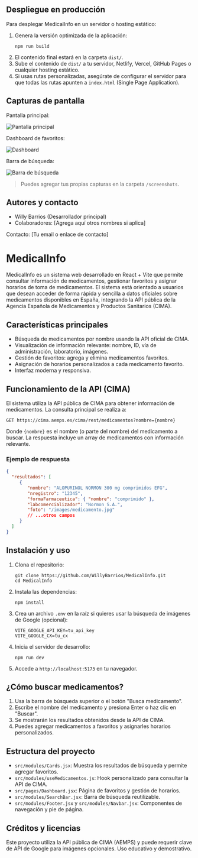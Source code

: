 ## Despliegue en producción

Para desplegar MedicalInfo en un servidor o hosting estático:

1. Genera la versión optimizada de la aplicación:
	```
	npm run build
	```
2. El contenido final estará en la carpeta `dist/`.
3. Sube el contenido de `dist/` a tu servidor, Netlify, Vercel, GitHub Pages o cualquier hosting estático.
4. Si usas rutas personalizadas, asegúrate de configurar el servidor para que todas las rutas apunten a `index.html` (Single Page Application).

## Capturas de pantalla

Pantalla principal:

![Pantalla principal](./screenshots/main.png)

Dashboard de favoritos:

![Dashboard](./screenshots/dashboard.png)

Barra de búsqueda:

![Barra de búsqueda](./screenshots/searchbar.png)

> Puedes agregar tus propias capturas en la carpeta `/screenshots`.

## Autores y contacto

- Willy Barrios (Desarrollador principal)
- Colaboradores: [Agrega aquí otros nombres si aplica]

Contacto: [Tu email o enlace de contacto]

# MedicalInfo

MedicalInfo es un sistema web desarrollado en React + Vite que permite consultar información de medicamentos, gestionar favoritos y asignar horarios de toma de medicamentos. El sistema está orientado a usuarios que desean acceder de forma rápida y sencilla a datos oficiales sobre medicamentos disponibles en España, integrando la API pública de la Agencia Española de Medicamentos y Productos Sanitarios (CIMA).

## Características principales

- Búsqueda de medicamentos por nombre usando la API oficial de CIMA.
- Visualización de información relevante: nombre, ID, vía de administración, laboratorio, imágenes.
- Gestión de favoritos: agrega y elimina medicamentos favoritos.
- Asignación de horarios personalizados a cada medicamento favorito.
- Interfaz moderna y responsiva.

## Funcionamiento de la API (CIMA)

El sistema utiliza la API pública de CIMA para obtener información de medicamentos. La consulta principal se realiza a:

```
GET https://cima.aemps.es/cima/rest/medicamentos?nombre={nombre}
```

Donde `{nombre}` es el nombre (o parte del nombre) del medicamento a buscar. La respuesta incluye un array de medicamentos con información relevante.

### Ejemplo de respuesta

```json
{
  "resultados": [
	 {
		"nombre": "ALOPURINOL NORMON 300 mg comprimidos EFG",
		"nregistro": "12345",
		"formaFarmaceutica": { "nombre": "comprimido" },
		"labcomercializador": "Normon S.A.",
		"foto": "/images/medicamento.jpg"
		// ...otros campos
	 }
  ]
}
```

## Instalación y uso

1. Clona el repositorio:
	```
	git clone https://github.com/WillyBarrios/MedicalInfo.git
	cd MedicalInfo
	```
2. Instala las dependencias:
	```
	npm install
	```
3. Crea un archivo `.env` en la raíz si quieres usar la búsqueda de imágenes de Google (opcional):
	```
	VITE_GOOGLE_API_KEY=tu_api_key
	VITE_GOOGLE_CX=tu_cx
	```
4. Inicia el servidor de desarrollo:
	```
	npm run dev
	```
5. Accede a `http://localhost:5173` en tu navegador.

## ¿Cómo buscar medicamentos?

1. Usa la barra de búsqueda superior o el botón "Busca medicamento".
2. Escribe el nombre del medicamento y presiona Enter o haz clic en "Buscar".
3. Se mostrarán los resultados obtenidos desde la API de CIMA.
4. Puedes agregar medicamentos a favoritos y asignarles horarios personalizados.

## Estructura del proyecto

- `src/modules/Cards.jsx`: Muestra los resultados de búsqueda y permite agregar favoritos.
- `src/modules/useMedicamentos.js`: Hook personalizado para consultar la API de CIMA.
- `src/pages/Dashboard.jsx`: Página de favoritos y gestión de horarios.
- `src/modules/SearchBar.jsx`: Barra de búsqueda reutilizable.
- `src/modules/Footer.jsx` y `src/modules/Navbar.jsx`: Componentes de navegación y pie de página.

## Créditos y licencias

Este proyecto utiliza la API pública de CIMA (AEMPS) y puede requerir clave de API de Google para imágenes opcionales. Uso educativo y demostrativo.
